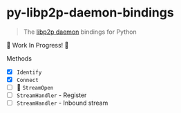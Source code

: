 # py-libp2p-daemon-bindings

> The [libp2p daemon](https://github.com/libp2p/go-libp2p-daemon) bindings for Python

🚧 Work In Progress! 🚧

Methods
- [x] `Identify`
- [x] `Connect`
- [ ] 🚧 `StreamOpen`
- [ ] `StreamHandler` - Register
- [ ] `StreamHandler` - Inbound stream
